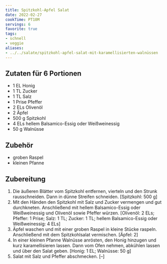 ```yaml
---
title: Spitzkohl-Apfel Salat
date: 2022-02-27
cookTime: PT10M
servings: 6
favorite: true
tags:
- schnell
- veggie
aliases:
- ../../salate/spitzkohl-apfel-salat-mit-karamellisierten-walnüssen
---
```


## Zutaten für 6 Portionen
- 1 EL Honig
- 1 TL Zucker
- 1 TL Salz
- 1 Prise Pfeffer
- 2 ELs Olivenöl
- 2 Äpfel
- 500 g Spitzkohl
- 4 ELs hellem Balsamico-Essig oder Weißweinessig
- 50 g Walnüsse

## Zubehör
- groben Raspel
- kleinen Pfanne

## Zubereitung
 1. Die äußeren Blätter vom Spitzkohl entfernen, vierteln und den Strunk rausschneiden. Dann in dünne Streifen schneiden.
    [Spitzkohl: 500 g]
 2. Mit den Händen den Spitzkohl mit Salz und Zucker vermengen und gut durchkneten. Anschließend mit hellem Balsamico-Essig oder Weißweinessig und Olivenöl sowie Pfeffer würzen.
    [Olivenöl: 2 ELs; Pfeffer: 1 Prise; Salz: 1 TL; Zucker: 1 TL; hellem Balsamico-Essig oder Weißweinessig: 4 ELs]
 3. Äpfel waschen und mit einer groben Raspel in kleine Stücke raspeln. Anschließend mit dem Spitzkohlsalat vermischen.
    [Äpfel: 2]
 4. In einer kleinen Pfanne Walnüsse anrösten, den Honig hinzugen und kurz karamellisieren lassen. Dann vom Ofen nehmen, abkühlen lassen und über den Salat geben.
    [Honig: 1 EL; Walnüsse: 50 g]
 5. Salat mit Salz und Pfeffer abschmecken.
    [–]

